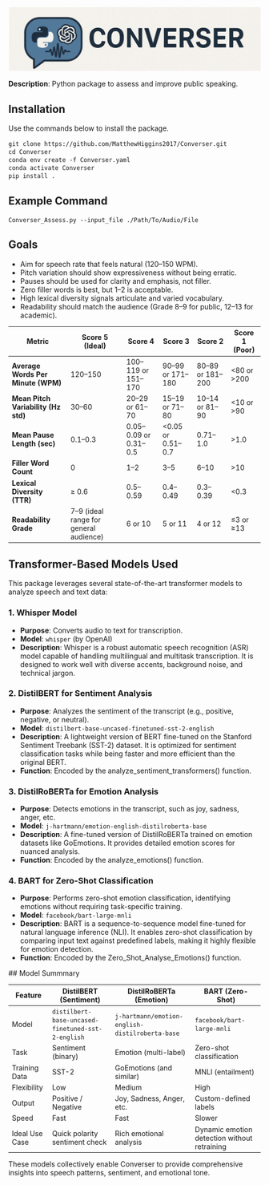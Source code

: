 ![Converser Banner](./Icon.png)

**Description**: Python package to assess and improve public speaking. 

## Installation

Use the commands below to install the package. 

```
git clone https://github.com/MatthewHiggins2017/Converser.git
cd Converser
conda env create -f Converser.yaml
conda activate Converser
pip install . 
```

## Example Command

```
Converser_Assess.py --input_file ./Path/To/Audio/File 
```

## Goals
* Aim for speech rate that feels natural (120–150 WPM).
* Pitch variation should show expressiveness without being erratic.
* Pauses should be used for clarity and emphasis, not filler.
* Zero filler words is best, but 1–2 is acceptable.
* High lexical diversity signals articulate and varied vocabulary.
* Readability should match the audience (Grade 8–9 for public, 12–13 for academic).

| **Metric**                          | **Score 5 (Ideal)**                    | **Score 4**           | **Score 3**       | **Score 2**      | **Score 1 (Poor)** |
| ----------------------------------- | -------------------------------------- | --------------------- | ----------------- | ---------------- | ------------------ |
| **Average Words Per Minute (WPM)**  | 120–150                                | 100–119 or 151–170    | 90–99 or 171–180  | 80–89 or 181–200 | <80 or >200        |
| **Mean Pitch Variability (Hz std)** | 30–60                                  | 20–29 or 61–70        | 15–19 or 71–80    | 10–14 or 81–90   | <10 or >90         |
| **Mean Pause Length (sec)**         | 0.1–0.3                                | 0.05–0.09 or 0.31–0.5 | <0.05 or 0.51–0.7 | 0.71–1.0         | >1.0               |
| **Filler Word Count**               | 0                                      | 1–2                   | 3–5               | 6–10             | >10                |
| **Lexical Diversity (TTR)**         | ≥ 0.6                                  | 0.5–0.59              | 0.4–0.49          | 0.3–0.39         | <0.3               |
| **Readability Grade**               | 7–9 (ideal range for general audience) | 6 or 10               | 5 or 11           | 4 or 12          | ≤3 or ≥13          |


## Transformer-Based Models Used

This package leverages several state-of-the-art transformer models to analyze speech and text data:

### 1. **Whisper Model**
   - **Purpose**: Converts audio to text for transcription.
   - **Model**: `whisper` (by OpenAI)
   - **Description**: Whisper is a robust automatic speech recognition (ASR) model capable of handling multilingual and multitask transcription. It is designed to work well with diverse accents, background noise, and technical jargon.

### 2. **DistilBERT for Sentiment Analysis**
   - **Purpose**: Analyzes the sentiment of the transcript (e.g., positive, negative, or neutral).
   - **Model**: `distilbert-base-uncased-finetuned-sst-2-english`
   - **Description**: A lightweight version of BERT fine-tuned on the Stanford Sentiment Treebank (SST-2) dataset. It is optimized for sentiment classification tasks while being faster and more efficient than the original BERT.
   - **Function**: Encoded by the analyze_sentiment_transformers() function.

### 3. **DistilRoBERTa for Emotion Analysis**
   - **Purpose**: Detects emotions in the transcript, such as joy, sadness, anger, etc.
   - **Model**: `j-hartmann/emotion-english-distilroberta-base`
   - **Description**: A fine-tuned version of DistilRoBERTa trained on emotion datasets like GoEmotions. It provides detailed emotion scores for nuanced analysis.
   - **Function**: Encoded by the analyze_emotions() function.

### 4. **BART for Zero-Shot Classification**
   - **Purpose**: Performs zero-shot emotion classification, identifying emotions without requiring task-specific training.
   - **Model**: `facebook/bart-large-mnli`
   - **Description**: BART is a sequence-to-sequence model fine-tuned for natural language inference (NLI). It enables zero-shot classification by comparing input text against predefined labels, making it highly flexible for emotion detection.
   - **Function**: Encoded by the Zero_Shot_Analyse_Emotions() function.


## Model Summmary

| Feature        | DistilBERT (Sentiment)                            | DistilRoBERTa (Emotion)                         | BART (Zero-Shot)                             |
| -------------- | ------------------------------------------------- | ----------------------------------------------- | -------------------------------------------- |
| Model          | `distilbert-base-uncased-finetuned-sst-2-english` | `j-hartmann/emotion-english-distilroberta-base` | `facebook/bart-large-mnli`                   |
| Task           | Sentiment (binary)                                | Emotion (multi-label)                           | Zero-shot classification                     |
| Training Data  | SST-2                                             | GoEmotions (and similar)                        | MNLI (entailment)                            |
| Flexibility    | Low                                               | Medium                                          | High                                         |
| Output         | Positive / Negative                               | Joy, Sadness, Anger, etc.                       | Custom-defined labels                        |
| Speed          | Fast                                              | Fast                                            | Slower                                       |
| Ideal Use Case | Quick polarity sentiment check                    | Rich emotional analysis                         | Dynamic emotion detection without retraining |



These models collectively enable Converser to provide comprehensive insights into speech patterns, sentiment, and emotional tone.
